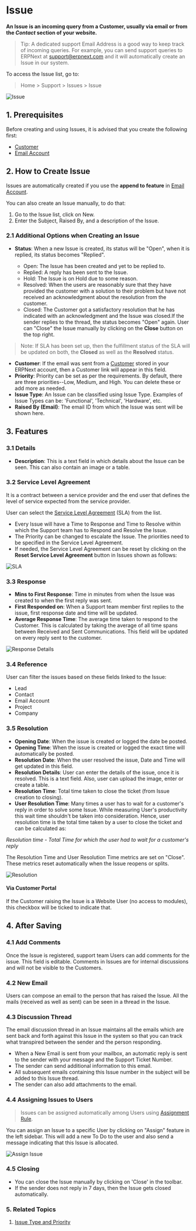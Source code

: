 
# Issue


**An Issue is an incoming query from a Customer, usually via email or from the *Contact* section of your website.**



> 
> Tip: A dedicated support Email Address is a good way to keep track of incoming
>  queries. For example, you can send support queries to ERPNext at
>  support@erpnext.com and it will automatically create an Issue in our system.
> 
> 
> 


To access the Issue list, go to:



> 
> Home > Support > Issues > Issue
> 
> 
> 


![Issue](/files/issue.png)


## 1. Prerequisites


Before creating and using Issues, it is advised that you create the following first:


* [Customer](/docs/v13/user/manual/en/CRM/customer)
* [Email Account](/docs/v13/user/manual/en/setting-up/email/email-account)


## 2. How to Create Issue


Issues are automatically created if you use the **append to feature** in [Email Account](/docs/v13/user/manual/en/setting-up/email/email-account#32-incoming-email-accounts).


You can also create an Issue manually, to do that:


1. Go to the Issue list, click on New.
2. Enter the Subject, Raised By, and a description of the Issue.


### 2.1 Additional Options when Creating an Issue


* **Status**: When a new Issue is created, its status will be "Open", when it is
replied, its status becomes "Replied".


	+ Open: The Issue has been created and yet to be replied to.
	+ Replied: A reply has been sent to the Issue.
	+ Hold: The Issue is on Hold due to some reason.
	+ Resolved: When the users are reasonably sure that they have provided the customer with a solution to their problem but have not received an acknowledgment about the resolution from the customer.
	+ Closed: The Customer got a satisfactory resolution that he has indicated with an acknowledgment and the Issue was closed.If the sender replies to the thread, the status becomes "Open" again. User can "Close" the Issue manually by clicking on the **Close** button on the top right.



> 
> Note: If SLA has been set up, then the fulfillment status of the SLA will be updated on both, the **Closed** as well as the **Resolved** status.
> 
> 
> 


* **Customer**: If the email was sent from a [Customer](/docs/v13/user/manual/en/CRM/customer) stored in your ERPNext account, then a Customer link will appear in this field.
* **Priority**: Priority can be set as per the requirements. By default, there are three priorities--Low, Medium, and High. You can delete these or add more as needed.
* **Issue Type**: An Issue can be classified using Issue Type. Examples of Issue Types can be: 'Functional', 'Technical', 'Hardware', etc.
* **Raised By (Email)**: The email ID from which the Issue was sent will be shown here.


## 3. Features


### 3.1 Details


* **Description**: This is a text field in which details about the Issue can be seen. This can also contain an image or a table.


### 3.2 Service Level Agreement


It is a contract between a service provider and the end user that defines the level of service expected from the service provider.


User can select the [Service Level Agreement](/docs/v13/user/manual/en/support/service-level-agreement) (SLA) from the list.


* Every Issue will have a Time to Response and Time to Resolve within which the Support team has to Respond and Resolve the Issue.
* The Priority can be changed to escalate the Issue. The priorities need to be specified in the Service Level Agreement.
* If needed, the Service Level Agreement can be reset by clicking on the **Reset Service Level Agreement** button in Issues shown as follows:


![SLA](/files/new-issue.gif)


### 3.3 Response


* **Mins to First Response**: Time in minutes from when the Issue was created to when the first reply was sent.
* **First Responded on**: When a Support team member first replies to the issue, first response date and time will be updated.
* **Average Response Time**: The average time taken to respond to the Customer. This is calculated by taking the average of all time spans between Received and Sent Communications. This field will be updated on every reply sent to the customer.


![Response Details](/files/response.png)


### 3.4 Reference


User can filter the issues based on these fields linked to the Issue:


* Lead
* Contact
* Email Account
* Project
* Company


### 3.5 Resolution


* **Opening Date**: When the issue is created or logged the date be posted.
* **Opening Time**: When the issue is created or logged the exact time will automatically be posted.
* **Resolution Date**: When the user resolved the issue, Date and Time will get updated in this field.
* **Resolution Details**: User can enter the details of the issue, once it is resolved. This is a text field. Also, user can upload the image, enter or create a table.
* **Resolution Time**: Total time taken to close the ticket (from Issue creation to closing).
* **User Resolution Time**: Many times a user has to wait for a customer's reply in order to solve some Issue. While measuring User's productivity this wait time shouldn't be taken into consideration. Hence, user resolution time is the total time taken by a user to close the ticket and can be calculated as:


*Resolution time - Total Time for which the user had to wait for a customer's reply*


The Resolution Time and User Resolution Time metrics are set on "Close". These metrics reset automatically when the Issue reopens or splits.


![Resolution](/files/resolution.png)


#### Via Customer Portal


If the Customer raising the Issue is a Website User (no access to modules), this checkbox will be ticked to indicate that.


## 4. After Saving


### 4.1 Add Comments


Once the Issue is registered, support team Users can add comments for the issue. This field is editable. Comments in Issues are for internal discussions and will not be visible to the Customers.


### 4.2 New Email


Users can compose an email to the person that has raised the Issue. All the mails (received as well as sent) can be seen in a thread in the Issue.


### 4.3 Discussion Thread


The email discussion thread in an Issue maintains all the emails which are sent back and forth against this Issue in the system so that you can track what transpired between the sender and the person responding.


* When a New Email is sent from your mailbox, an automatic reply is sent to the sender with your message and the Support Ticket Number.
* The sender can send additional information to this email.
* All subsequent emails containing this Issue number in the subject will be added to this Issue thread.
* The sender can also add attachments to the email.


### 4.4 Assigning Issues to Users



> 
> Issues can be assigned automatically among Users using [Assignment Rule](/docs/v13/user/manual/en/automation/assignment-rule).
> 
> 
> 


You can assign an Issue to a specific User by clicking on "Assign" feature in the left sidebar. This will add a new To Do to the user and also send a message indicating that this Issue is allocated.


![Assign Issue](/files/issue-assign.png)


### 4.5 Closing


* You can close the Issue manually by clicking on 'Close' in the toolbar.
* If the sender does not reply in 7 days, then the Issue gets closed automatically.


### 5. Related Topics


1. [Issue Type and Priority](/docs/v13/user/manual/en/support/issue-type-and-priority)


